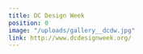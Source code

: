 ```yaml
---
title: DC Design Week
position: 0
image: "/uploads/gallery__dcdw.jpg"
link: http://www.dcdesignweek.org/
---
```


